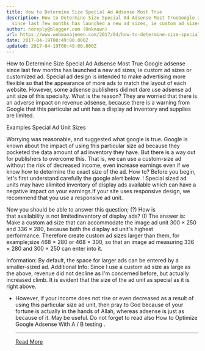 ```yaml
---
title: How to Determine Size Special Ad Adsense Most True
description: How to Determine Size Special Ad Adsense Most TrueGoogle adsense
  since last few months has launched a new ad sizes, ie custom ad sizes or
author: noreply@blogger.com (Unknown)
url: https://www.webmanajemen.com/2017/04/how-to-determine-size-special-ad.html
date: 2017-04-19T00:49:00.000Z
updated: 2017-04-19T00:49:00.000Z
---
```


How to Determine Size Special Ad Adsense Most True
Google adsense since last few months has launched a new ad sizes, ie custom ad sizes or customized ad. Special ad design is intended to make advertising more flexible so that the appearance of more ads to match the layout of each website.
However, some adsense publishers did not dare use adsense ad unit size of this specialty. What is the reason? They are worried that there is an adverse impact on revenue adsense, because there is a warning from Google that this particular ad unit has a display ad inventory and supplies are limited.

Examples Special Ad Unit Sizes




Worrying was reasonable, and suggested what google is true. Google is known about the impact of using this particular size ad because they pocketed the data amount of ad inventory they have. But there is a way out for publishers to overcome this. That is, we can use a custom-size ad without the risk of decreased income, even increase earnings even if we know how to determine the exact size of the ad.
How to?
Before you begin, let's first understand carefully the google alert below.
! Special sized ad units may have alimited inventory of display ads available which can have a negative impact on your earnings.If your site uses responsive design, we recommend that you use a responsive ad unit.

Now you should be able to answer this question;
(?) How is that availability is not limitedinventory of display ads?
(I) The answer is: Make a custom ad size that can accommodate the image ad unit 300 × 250 and 336 × 280, because both the display ad unit's highest performance. Therefore create custom ad sizes larger than them, for example;size 468 × 280 or 468 × 300, so that an image ad measuring 336 × 280 and 300 × 250 can enter into it.

Information:
By default, the space for larger ads can be entered by a smaller-sized ad.
Additional Info:
Since I use a custom ad size as large as the above, revenue did not decline as I'm concerned before, but actually increased climb. It is evident that the size of the ad unit as special as it is right above.
* However, if your income does not rise or even decreased as a result of using this particular size ad unit, then pray to God because of your fortune is actually in the hands of Allah, whereas adsense is just as because of it.
May be useful. Do not forget to read also How to Optimize Google Adsense With A / B testing .<hr/> <a href="https://www.webmanajemen.com/2017/04/how-to-determine-size-special-ad.html" rel="follow" class="button" id="read-more">Read More</a>